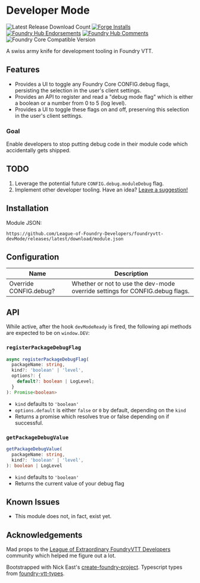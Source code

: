 # Developer Mode

![Latest Release Download Count](https://img.shields.io/badge/dynamic/json?label=Downloads@latest&query=assets%5B1%5D.download_count&url=https%3A%2F%2Fapi.github.com%2Frepos%2FLeague-of-Foundry-Developers%2Ffoundryvtt-devMode%2Freleases%2Flatest)
[![Forge Installs](https://img.shields.io/badge/dynamic/json?label=Forge%20Installs&query=package.installs&suffix=%25&url=https%3A%2F%2Fforge-vtt.com%2Fapi%2Fbazaar%2Fpackage%2F_dev-mode&colorB=4aa94a)](https://forge-vtt.com/bazaar#package=_dev-mode)
[![Foundry Hub Endorsements](https://img.shields.io/endpoint?logoColor=white&url=https%3A%2F%2Fwww.foundryvtt-hub.com%2Fwp-json%2Fhubapi%2Fv1%2Fpackage%2F_dev-mode%2Fshield%2Fendorsements)](https://www.foundryvtt-hub.com/package/_dev-mode/)
[![Foundry Hub Comments](https://img.shields.io/endpoint?logoColor=white&url=https%3A%2F%2Fwww.foundryvtt-hub.com%2Fwp-json%2Fhubapi%2Fv1%2Fpackage%2F_dev-mode%2Fshield%2Fcomments)](https://www.foundryvtt-hub.com/package/_dev-mode/)
![Foundry Core Compatible Version](https://img.shields.io/badge/dynamic/json.svg?url=https%3A%2F%2Fraw.githubusercontent.com%2FLeague-of-Foundry-Developers%2Ffoundryvtt-devMode%2Fmain%2Fsrc%2Fmodule.json&label=Foundry%20Version&query=$.compatibleCoreVersion&colorB=orange)


A swiss army knife for development tooling in Foundry VTT.

## Features

- Provides a UI to toggle any Foundry Core CONFIG.debug flags, persisting the selection in the user's client settings.
- Provides an API to register and read a "debug mode flag" which is either a boolean or a number from 0 to 5 (log level).
- Provides a UI to toggle these flags on and off, preserving this selection in the user's client settings.

### Goal
Enable developers to stop putting debug code in their module code which accidentally gets shipped.

## TODO

1. Leverage the potential future `CONFIG.debug.moduleDebug` flag.
1. Implement other developer tooling. Have an idea? [Leave a suggestion!]()

## Installation

Module JSON:

```
https://github.com/League-of-Foundry-Developers/foundryvtt-devMode/releases/latest/download/module.json
```

## Configuration

| **Name**               | Description                                                                  |
| ---------------------- | ---------------------------------------------------------------------------- |
| Override CONFIG.debug? | Whether or not to use the dev-mode override settings for CONFIG.debug flags. |


## API

While active, after the hook `devModeReady` is fired, the following api methods are expected to be on `window.DEV`:

### `registerPackageDebugFlag`

```ts
async registerPackageDebugFlag(
  packageName: string,
  kind?: 'boolean' | 'level',
  options?: {
    default?: boolean | LogLevel;
  }
): Promise<boolean>
```

- `kind` defaults to `'boolean'`
- `options.default` is either `false` or `0` by default, depending on the `kind`
- Returns a promise which resolves true or false depending on if successful.

### `getPackageDebugValue`

```ts
getPackageDebugValue(
  packageName: string,
  kind?: 'boolean' | 'level',
): boolean | LogLevel
```

- `kind` defaults to `'boolean'`
- Returns the current value of your debug flag



## Known Issues

- This module does not, in fact, exist yet.

## Acknowledgements

Mad props to the [League of Extraordinary FoundryVTT Developers](https://forums.forge-vtt.com/c/package-development/11) community which helped me figure out a lot.

Bootstrapped with Nick East's [create-foundry-project](https://gitlab.com/foundry-projects/foundry-pc/create-foundry-project). Typescript types from [foundry-vtt-types](https://github.com/League-of-Foundry-Developers/foundry-vtt-types).
